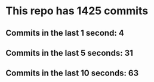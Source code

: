 # This repo has 1425 commits

## Commits in the last 1 second: 4
## Commits in the last 5 seconds: 31
## Commits in the last 10 seconds: 63

